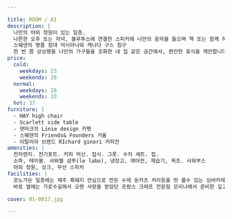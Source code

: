 ```yaml
---

title: ROOM / A1
description: |
  나만의 야외 정원이 있는 일층.
  나른한 오후 또는 저녁, 블루투스에 연결한 스피커에 나만의 음악을 들으며 책 또는 함께 하 는 여행자와 담소 또는 간단한 음료를 즐길 수 있는 야외 테이블이 준비되어 있습니다.
  스웨덴의 명품 침대 덕시아나와 캐나다 구스 침구
  한 번 쯤 상상했을 나만의 가구들을 조화한 내 집 같은 공간에서, 편안한 휴식을 제안합니다.
price:
  cold:
    weekdays: 23
    weekends: 28
  normal:
    weekdays: 28
    weekends: 33
  hot: 37
furniture: |
  - HAY high chair
  - Scarlett side table
  - 덴마크의 Linie design 카펫
  - 스웨덴의 Friends& Founders 거울
  - 이탈리아 브랜드 RIchard ginori 커피잔
amenities: |
  전자렌지. 전기포트. 커피 머신. 접시. 그릇. 수저 세트. 컵.
  소파, 테이블. 샤워젤 샴푸(le labo), 냉장고, 에어컨, 제습기, 욕조. 샤워부스
  야외 정원, 싱크, 무선 스피커
facilities: |
  모노가든 일층에는 제주 흑돼지 안심으로 만든 수제 돈카츠 커리등을 맛 볼수 있는 심바카레 에서 생맥주와 음료를 즐길 수 있으며,
  바로 옆에는 가로수길에서 오랜 사랑을 받았던 프랑스 크레프 전문점 모리나에서 준비한 깊고 맛있는 커피와 새롭게 준비한 새로운 레서피의 바나나 케잌을 드시며 여유를 즐기시기 바랍니다.

cover: 01-0017.jpg

---
```

